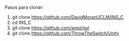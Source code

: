 Pasos para clonar:

1. git clone https://github.com/DavidMoranUCLM/INS_C
2. cd INS_C
3. git clone https://github.com/ampl/gsl 
4. git clone https://github.com/ThrowTheSwitch/Unity